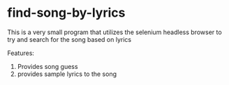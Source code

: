 # find-song-by-lyrics

This is a very small program that utilizes the selenium headless browser to try and search for the song based on lyrics

Features:

1) Provides song guess
2) provides sample lyrics to the song

